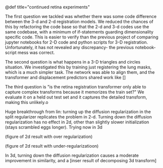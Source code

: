 @def title="continued retina experiments"

The first question we tackled was whether there was some code difference between the 3-d and 2-d registration models. We reduced the chances of this by refactoring the code base so that the 2-d and 3-d codes use the same codebase, with a minimum of if-statements guarding dimensionality specific code. This is easier to verify than the previous project of comparing jupyter notebooks for 2-D code and python scripts for 3-D registration. Unfortunately, it has not revealed any discrepancy- the previous notebook-script mess was correct.


The second question is what happens in a 3-D triangles and circles situation. We investigated this by training just registering the lung masks, which is a much simpler task. The network was able to align them, and the transformer and displacement predictors shared work like []


The third question is "is the retina registration transformer only able to capture complex transforms because it memorizes the train set?" We evaluate it on a held out test set and it captures the detailed transform, making this unlikely.o




Huge breakthrough from lin: turning up the diffusion regularization in the split regularizer replicates the problem in 2-d. Turning down the diffusion regularization has no effect in 2d, other than slightly slower initialization (stays scrambled eggs longer). Trying now in 3d 

(figure of 2d result with over regularization)

(figure of 2d result with under-regularizatioon)

In 3d, turning down the diffusion regularization causes a moderate improvement in similarity, and a [inser result of decomposing 3d transform]



